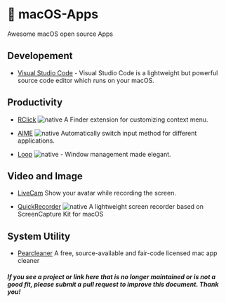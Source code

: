 #   macOS-Apps

Awesome macOS open source Apps


## Developement

- [Visual Studio Code](https://code.visualstudio.com) - Visual Studio Code is a lightweight but powerful source code editor which runs on your macOS.


## Productivity

- [RClick](https://github.com/wflixu/RClick) ![native] A Finder extension  for customizing context menu.

- [AIME](https://github.com/wflixu/AIME) ![native] Automatically switch input method for different applications.

- [Loop](https://github.com/MrKai77/Loop) ![native] - Window management made elegant.

## Video and Image

- [LiveCam](https://github.com/wflixu/LiveCam) Show your avatar while recording the screen.

- [QuickRecorder](https://github.com/lihaoyun6/QuickRecorder) ![native] A lightweight screen recorder based on ScreenCapture Kit for macOS

## System Utility

- [Pearcleaner](https://github.com/alienator88/Pearcleaner) A free, source-available and fair-code licensed mac app cleaner



#### *If you see a project or link here that is no longer maintained or is not a good fit, please submit a pull request to improve this document. Thank you!*




[native]: https://img.shields.io/badge/native-D9603E
[paid]: https://img.shields.io/badge/paid-FFC131?&logoColor=black







